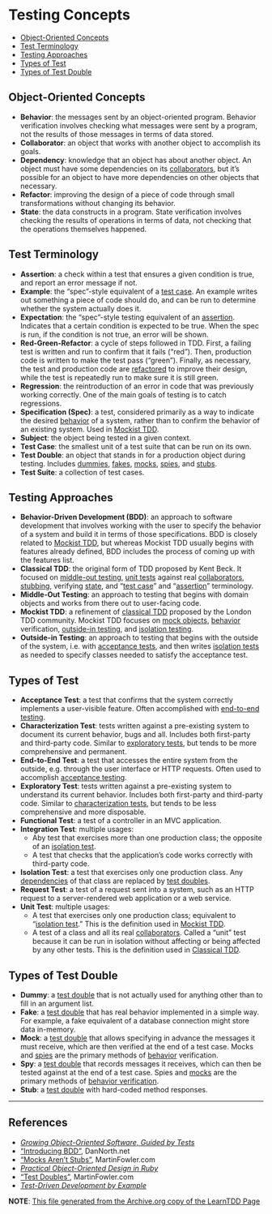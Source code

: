 # Testing Concepts

* [Object-Oriented Concepts](#oo-concepts)
* [Test Terminology](#test-terminology)
* [Testing Approaches](#approaches)
* [Types of Test](#types-of-test)
* [Types of Test Double](#types-of-test-double)

## Object-Oriented Concepts

* **<a name="behavior"></a>Behavior**: the messages sent by an object-oriented program. Behavior verification involves checking what messages were sent by a program, not the results of those messages in terms of data stored.
* **<a name="collaborator"></a>Collaborator**: an object that works with another object to accomplish its goals.
* **<a name="dependency"></a>Dependency**: knowledge that an object has about another object. An object must have some dependencies on its [collaborators](#collaborator), but it’s possible for an object to have more dependencies on other objects that necessary.
* **<a name="refactor"></a>Refactor**: improving the design of a piece of code through small transformations without changing its behavior.
* **<a name="state"></a>State**: the data constructs in a program. State verification involves checking the results of operations in terms of data, not checking that the operations themselves happened.

## <a name="test-terminology"></a>Test Terminology

* **<a name="assertion"></a>Assertion**: a check within a test that ensures a given condition is true, and report an error message if not.
* **<a name="example"></a>Example**: the “spec”-style equivalent of a [test case](#test-case). An example writes out something a piece of code should do, and can be run to determine whether the system actually does it.
* **<a name="expectation"></a>Expectation**: the “spec”-style testing equivalent of an [assertion](#assertion). Indicates that a certain condition is expected to be true. When the spec is run, if the condition is not true, an error will be shown.
* **<a name="red-green-refactor"></a>Red-Green-Refactor**: a cycle of steps followed in TDD. First, a failing test is written and run to confirm that it fails (“red”). Then, production code is written to make the test pass (“green”). Finally, as necessary, the test and production code are [refactored](#refactor) to improve their design, while the test is repeatedly run to make sure it is still green.
* **<a name="regression"></a>Regression**: the reintroduction of an error in code that was previously working correctly. One of the main goals of testing is to catch regressions.
* **<a name="spec"></a>Specification (Spec)**: a test, considered primarily as a way to indicate the desired [behavior](#behavior) of a system, rather than to confirm the behavior of an existing system. Used in [Mockist TDD](#mockist-tdd).
* **<a name=""></a>Subject**: the object being tested in a given context.
* **<a name="test-case"></a>Test Case**: the smallest unit of a test suite that can be run on its own.
* **<a name="test-double"></a>Test Double**: an object that stands in for a production object during testing. Includes [dummies](#dummy), [fakes](#fake), [mocks](#mock), [spies](#spy), and [stubs](#stub).
* **<a name="test-suite"></a>Test Suite**: a collection of test cases.

## <a name="approaches"></a>Testing Approaches

* **<a name="bdd"></a>Behavior-Driven Development (BDD)**: an approach to software development that involves working with the user to specify the behavior of a system and build it in terms of those specifications. BDD is closely related to [Mockist TDD](#mockist-tdd), but whereas Mockist TDD usually begins with features already defined, BDD includes the process of coming up with the features list.
* **<a name="classical-tdd"></a>Classical TDD**: the original form of TDD proposed by Kent Beck. It focused on [middle-out testing](#middle-out-testing), [unit tests](#unit-test) against real [collaborators](#collaborator), [stubbing](#stub), verifying [state](#state), and “[test case](#test-case)” and “[assertion](#assertion)” terminology.
* **<a name="middle-out-testing"></a>Middle-Out Testing**: an approach to testing that begins with domain objects and works from there out to user-facing code.
* **<a name="mockist-tdd"></a>Mockist TDD**: a refinement of [classical TDD](#classical-tdd) proposed by the London TDD community. Mockist TDD focuses on [mock objects](#mock), [behavior](#behavior) verification, [outside-in testing](#outside-in-testing), and [isolation testing](#isolation-testing).
* **<a name="outside-in-testing"></a>Outside-in Testing**: an approach to testing that begins with the outside of the system, i.e. with [acceptance tests](#acceptance-test), and then writes [isolation tests](#isolation-test) as needed to specify classes needed to satisfy the acceptance test.

## <a name="types-of-test"></a>Types of Test

* **<a name="acceptance-test"></a>Acceptance Test**: a test that confirms that the system correctly implements a user-visible feature. Often accomplished with [end-to-end testing](#end-to-end-test).
* **<a name="characterization-test"></a>Characterization Test**: tests written against a pre-existing system to document its current behavior, bugs and all. Includes both first-party and third-party code. Similar to [exploratory tests](#exploratory-test), but tends to be more comprehensive and permanent.
* **<a name="end-to-end-test"></a>End-to-End Test**: a test that accesses the entire system from the outside, e.g. through the user interface or HTTP requests. Often used to accomplish [acceptance testing](#acceptance-test).
* **<a name="exploratory-test"></a>Exploratory Test**: tests written against a pre-existing system to understand its current behavior. Includes both first-party and third-party code. Similar to [characterization tests](#characterization-test), but tends to be less comprehensive and more disposable.
* **<a name="functional-test"></a>Functional Test**: a test of a controller in an MVC application.
* **<a name="integration-test"></a>Integration Test**: multiple usages:
    * Aby test that exercises more than one production class; the opposite of an [isolation test](#isolation-test).
    * A test that checks that the application’s code works correctly with third-party code.
* **<a name="isolation-test"></a>Isolation Test**: a test that exercises only one production class. Any [dependencies](#dependency) of that class are replaced by [test doubles](#test-double).
* **<a name="request-test"></a>Request Test**: a test of a request sent into a system, such as an HTTP request to a server-rendered web application or a web service.
* **<a name="unit-test"></a>Unit Test**: multiple usages:
    * A test that exercises only one production class; equivalent to “[isolation test](#isolation-test).” This is the definition used in [Mockist TDD](#mockist-tdd).
    * A test of a class and all its real [collaborators](#collaborator). Called a “unit” test because it can be run in isolation without affecting or being affected by any other tests. This is the definition used in [Classical TDD](#classical-tdd).

## <a name="types-of-test-double"></a>Types of Test Double

* **<a name="dummy"></a>Dummy**: a [test double](#test-double) that is not actually used for anything other than to fill in an argument list.
* **<a name="fake"></a>Fake**: a [test double](#test-double) that has real behavior implemented in a simple way. For example, a fake equivalent of a database connection might store data in-memory.
* **<a name="mock"></a>Mock**: a [test double](#test-double) that allows specifying in advance the messages it must receive, which are then verified at the end of a test case. Mocks and [spies](#spy) are the primary methods of [behavior](#behavior) verification.
* **<a name="spy"></a>Spy**: a [test double](#test-double) that records messages it receives, which can then be tested against at the end of a test case. Spies and [mocks](#mock) are the primary methods of [behavior verification](#behavior).
* **<a name="stub"></a>Stub**: a [test double](#test-double) with hard-coded method responses.

* * *

## References

* [_Growing Object-Oriented Software, Guided by Tests_](https://web.archive.org/web/20190424203944/http://www.informit.com/store/growing-object-oriented-software-guided-by-tests-9780321503626)
* [“Introducing BDD”](https://web.archive.org/web/20190424203944/https://dannorth.net/introducing-bdd/), DanNorth.net
* [“Mocks Aren’t Stubs”](https://web.archive.org/web/20190424203944/http://martinfowler.com/articles/mocksArentStubs.html), MartinFowler.com
* [_Practical Object-Oriented Design in Ruby_](https://web.archive.org/web/20190424203944/http://www.poodr.com/)
* [“Test Doubles”](https://web.archive.org/web/20190424203944/http://www.martinfowler.com/bliki/TestDouble.html), MartinFowler.com
* [_Test-Driven Development by Example_](https://web.archive.org/web/20190424203944/https://www.amazon.com/Test-Driven-Development-Kent-Beck/dp/0321146530)

**NOTE**: [This file generated from the Archive.org copy of the LearnTDD Page](https://web.archive.org/web/20190424203944/https://learntdd.in/concepts)